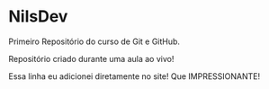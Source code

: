 # NilsDev
 Primeiro Repositório do  curso de Git e GitHub.

 Repositório criado durante uma aula ao vivo!
 
 Essa linha eu adicionei diretamente no site! Que IMPRESSIONANTE!
